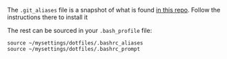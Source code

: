 The `.git_aliases` file is a snapshot of what is found [in this repo](https://github.com/GitAlias/gitalias). Follow the instructions there to install it

The rest can be sourced in your `.bash_profile` file:
```
source ~/mysettings/dotfiles/.bashrc_aliases
source ~/mysettings/dotfiles/.bashrc_prompt
```
